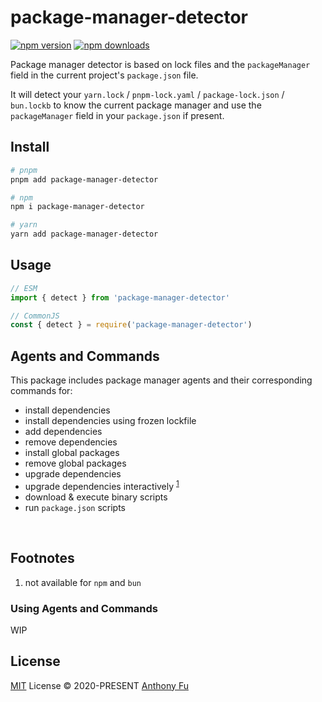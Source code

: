 # package-manager-detector

[![npm version][npm-version-src]][npm-version-href]
[![npm downloads][npm-downloads-src]][npm-downloads-href]

Package manager detector is based on lock files and the `packageManager` field in the current project's `package.json` file.

It will detect your `yarn.lock` / `pnpm-lock.yaml` / `package-lock.json` / `bun.lockb` to know the current package manager and use the `packageManager` field in your `package.json` if present.

## Install

```sh
# pnpm
pnpm add package-manager-detector

# npm
npm i package-manager-detector

# yarn
yarn add package-manager-detector
```

## Usage

```js
// ESM
import { detect } from 'package-manager-detector'
```

```js
// CommonJS
const { detect } = require('package-manager-detector')
```

## Agents and Commands

This package includes package manager agents and their corresponding commands for:
- install dependencies
- install dependencies using frozen lockfile
- add dependencies
- remove dependencies
- install global packages
- remove global packages
- upgrade dependencies
- upgrade dependencies interactively <sup><a href="#not-supported" aria-describedby="footnote-label">1</a></sup>
- download & execute binary scripts
- run `package.json` scripts

<br>

<section class="footnotes">
<h2 id="footnote-label" class="sr-only" dir="auto">Footnotes</h2>
<ol dir="auto">
<li id="not-supported">
<p dir="auto">not available for <code>npm</code> and <code>bun</code></p>
</li>
</ol>
</section>

### Using Agents and Commands

WIP

## License

[MIT](./LICENSE) License © 2020-PRESENT [Anthony Fu](https://github.com/antfu)

<!-- Badges -->

[npm-version-src]: https://img.shields.io/npm/v/package-manager-detector?style=flat&colorA=18181B&colorB=F0DB4F
[npm-version-href]: https://npmjs.com/package/package-manager-detector
[npm-downloads-src]: https://img.shields.io/npm/dm/package-manager-detector?style=flat&colorA=18181B&colorB=F0DB4F
[npm-downloads-href]: https://npmjs.com/package/package-manager-detector
[license-href]: https://github.com/userquin/package-manager-detector/blob/main/LICENSE
